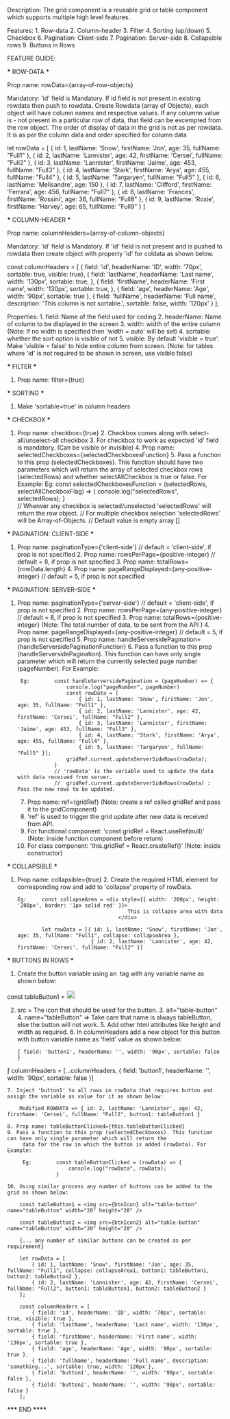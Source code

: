 Description:
The grid component is a reusable grid or table component which supports multiple high level features.

Features: 1. Row-data 2. Column-header 3. Filter 4. Sorting (up/down) 5. Checkbox 6. Pagination: Client-side 7. Pagination: Server-side 8. Collapsible rows 9. Buttons in Rows

FEATURE GUIDE:

******************\******************* ROW-DATA ******************\*******************

Prop name: rowData={array-of-row-objects}

Mandatory: 'id' field is Mandatory. If id field is not present in existing rowdata then push to rowdata.
Create Rowdata (array of Objects), each object will have column names and respective values. If any columnn value is -
not present in a particular row of data, that field can be excempted from the row object. The order of display of data
in the grid is not as per rowdata. It is as per the column data and order specified for column data

let rowData = [
{ id: 1, lastName: 'Snow', firstName: 'Jon', age: 35, fullName: "Full1" },
{ id: 2, lastName: 'Lannister', age: 42, firstName: 'Cersei', fullName: "Full2" },
{ id: 3, lastName: 'Lannister', firstName: 'Jaime', age: 453, fullName: "Full3" },
{ id: 4, lastName: 'Stark', firstName: 'Arya', age: 455, fullName: "Full4" },
{ id: 5, lastName: 'Targaryen', fullName: "Full5" },
{ id: 6, lastName: 'Melisandre', age: 150 },
{ id: 7, lastName: 'Clifford', firstName: 'Ferrara', age: 456, fullName: "Full7" },
{ id: 8, lastName: 'Frances', firstName: 'Rossini', age: 36, fullName: "Full8" },
{ id: 9, lastName: 'Roxie', firstName: 'Harvey', age: 65, fullName: "Full9" }
]

******************\******************* COLUMN-HEADER ******************\*******************

Prop name: columnHeaders={array-of-column-objects}

Mandatory: 'id' field is Mandatory. If 'id' field is not present and is pushed to rowdata then create object with property
'id' for coldata as shown below.

const columnHeaders = [
{ field: 'id', headerName: 'ID', width: '70px', sortable: true, visible: true},
{ field: 'lastName', headerName: 'Last name', width: '130px', sortable: true, },
{ field: 'firstName', headerName: 'First name', width: '130px', sortable: true, },
{ field: 'age', headerName: 'Age', width: '90px', sortable: true },
{ field: 'fullName', headerName: 'Full name', description: 'This column is not sortable.', sortable: false, width: '120px'
}
];

Properties: 1. field: Name of the field used for coding 2. headerName: Name of column to be displayed in the screen 3. width: width of the entire column (Note: If no width is specified then 'width = auto' will be set) 4. sortable: whether the sort option is visible of not 5. visible: By default 'visible = true'. Make 'visible = false' to hide entire column from screen.
(Note: for tables where 'id' is not required to be shown in screen, use visible false)

******************\******************* FILTER ******************\*******************
  
 1. Prop name: filter={true}

******************\******************* SORTING ******************\*******************
  
 1. Make 'sortable=true' in column headers

******************\******************* CHECKBOX ******************\*******************
  
 1. Prop name: checkbox={true} 2. Checkbox comes along with select-all/unselect-all checkbox 3. For checkbox to work as expected 'id' field is mandatory. (Can be visible or invisible) 4. Prop name: selectedCheckboxes={selectedCheckboxesFunction} 5. Pass a function to this prop (selectedCheckboxes). This function should have two parameters which will return the
array of selected checkbox rows (selectedRows) and whether selectAllCheckbox is true or false. For Example:
Eg: const selectedCheckboxesFunction = (selectedRows, selectAllCheckboxFlag) => {
console.log("selectedRows", selectedRows);
}  
 // Whenver any checkbox is selected/unselected 'selectedRows' will return the row object.
// For multiple checkbox selection 'selectedRows' will be Array-of-Objects.
// Default value is empty array []

******************\******************* PAGINATION: CLIENT-SIDE ******************\*******************
  
 1. Prop name: paginationType={'client-side'} // default = 'client-side', if prop is not specified 2. Prop name: rowsPerPage={positive-integer} // default = 8, if prop is not specified 3. Prop name: totalRows={rowData.length} 4. Prop name: pageRangeDisplayed={any-positive-integer} // default = 5, if prop is not specified

******************\******************* PAGINATION: SERVER-SIDE ******************\*******************
  
 1. Prop name: paginationType={'server-side'} // default = 'client-side', if prop is not specified 2. Prop name: rowsPerPage={any-positive-integer} // default = 8, if prop is not specified 3. Prop name: totalRows={positive-integer} (Note: The total number of data, to be sent from the API ) 4. Prop name: pageRangeDisplayed={any-positive-integer} // default = 5, if prop is not specified 5. Prop name: handleServersidePagination={handleServersidePaginationFunction} 6. Pass a function to this prop (handleServersidePagination). This function can have only single parameter which will
return the currently selected page number (pageNumber). For Example:

         Eg:        const handleServersidePagination = (pageNumber) => {
                        console.log("pageNumber", pageNumber)
                        const rowData = [
                            { id: 1, lastName: 'Snow', firstName: 'Jon', age: 35, fullName: "Full1" },
                            { id: 2, lastName: 'Lannister', age: 42, firstName: 'Cersei', fullName: "Full2" },
                            { id: 3, lastName: 'Lannister', firstName: 'Jaime', age: 453, fullName: "Full3" },
                            { id: 4, lastName: 'Stark', firstName: 'Arya', age: 455, fullName: "Full4" },
                            { id: 5, lastName: 'Targaryen', fullName: "Full5" }];
                        gridRef.current.updateServerSideRows(rowData);
                    }
                    // 'rowData' is the variable used to update the data with data received from server.
                    //  gridRef.current.updateServerSideRows(rowData) : Pass the new rows to be updated.
    7. Prop name: ref={gridRef} (Note: create a ref called gridRef and pass it to the gridComponent)
    8. 'ref' is used to trigger the grid update after new data is received from API.
    9. For functional component: 'const gridRef = React.useRef(null)' (Note: inside function component before return)
    10. For class component: 'this.gridRef = React.createRef()' (Note: inside constructor)

******************\******************* COLLAPSIBLE ******************\*******************
  
 1. Prop name: collapsible={true} 2. Create the required HTML element for corresponding row and add to 'collapse' property of rowData.

        Eg:     const collapseArea = <div style={{ width: '200px', height: '200px', border: '1px solid red' }}>
                                            This is collapse area with data
                                         </div>

                let rowData = [{ id: 1, lastName: 'Snow', firstName: 'Jon', age: 35, fullName: "Full1", collapse: collapseArea },
                                { id: 2, lastName: 'Lannister', age: 42, firstName: 'Cersei', fullName: "Full2" }]

******************\******************* BUTTONS IN ROWS ******************\*******************
  
 1. Create the button variable using an <img /> tag with any variable name as shown below:
  
 const tableButton1 = <img src={btnIcon} alt="table-button" name="tableButton" width="20" height="20" />
  
 2. src = The icon that should be used for the button. 3. alt="table-button" 4. name="tableButton" => Take care that name is always tableButton, else the button will not work. 5. Add other html attributes like height and width as required. 6. In columnHeaders add a new object for this button with button variable name as 'field' value as shown below:

        { field: 'button1', headerName: '', width: '90px', sortable: false }
ƒ
        columnHeaders = [...columnHeaders, { field: 'button1', headerName: '', width: '90px', sortable: false }]

    7. Inject 'button1' to all rows in rowData that requires button and assign the variable as value for it as shown below:

        Modified ROWDATA => { id: 2, lastName: 'Lannister', age: 42, firstName: 'Cersei', fullName: "Full2", button1: tableButton1 }

    8. Prop name: tableButtonClicked={this.tableButtonClicked}
    9. Pass a function to this prop (selectedCheckboxes). This function can have only single parameter which will return the
         data for the row in which the button is added (rowData). For Example:

         Eg:        const tableButtonClicked = (rowData) => {
                        console.log("rowData", rowData);
                    }

    10. Using similar process any number of buttons can be added to the grid as shown below:

        const tableButton1 = <img src={btnIcon} alt="table-button" name="tableButton" width="20" height="20" />

        const tableButton2 = <img src={btnIcon2} alt="table-button" name="tableButton" width="20" height="20" />

        {... any number of similar buttons can be created as per requirement}

        let rowData = [
            { id: 1, lastName: 'Snow', firstName: 'Jon', age: 35, fullName: "Full1", collapse: collapseArea1, button1: tableButton1, button2: tableButton2 },
            { id: 2, lastName: 'Lannister', age: 42, firstName: 'Cersei', fullName: "Full2", button1: tableButton1, button2: tableButton2 }
        ];

        const columnHeaders = [
            { field: 'id', headerName: 'ID', width: '70px', sortable: true, visible: true },
            { field: 'lastName', headerName: 'Last name', width: '130px', sortable: true },
            { field: 'firstName', headerName: 'First name', width: '130px', sortable: true },
            { field: 'age', headerName: 'Age', width: '90px', sortable: true },
            { field: 'fullName', headerName: 'Full name', description: 'something...', sortable: true, width: '120px'},
            { field: 'button1', headerName: '', width: '90px', sortable: false },
            { field: 'button2', headerName: '', width: '90px', sortable: false }
        ];

********************\*\*\********************* END ******************\*\*\*\*******************
